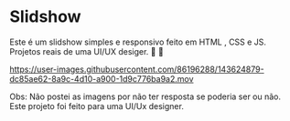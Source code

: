 # Slidshow

Este é um slidshow  simples e responsivo feito em HTML , CSS e JS.
Projetos reais de uma UI/UX desiger. 👏 🚀 



https://user-images.githubusercontent.com/86196288/143624879-dc85ae62-8a9c-4d10-a900-1d9c776ba9a2.mov





Obs: Não postei as imagens por não ter resposta se poderia ser ou não. Este projeto foi feito para uma UI/Ux designer. 
